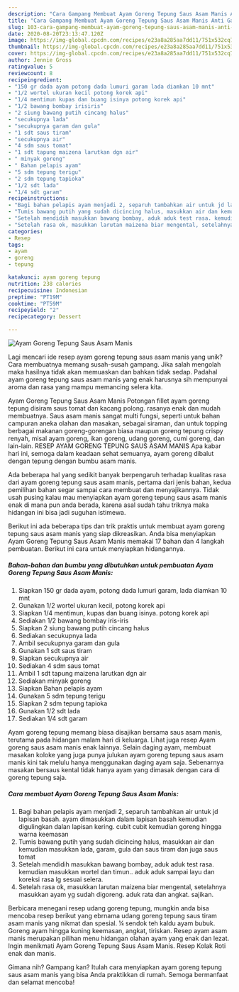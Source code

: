 ```yaml
---
description: "Cara Gampang Membuat Ayam Goreng Tepung Saus Asam Manis Anti Gagal"
title: "Cara Gampang Membuat Ayam Goreng Tepung Saus Asam Manis Anti Gagal"
slug: 103-cara-gampang-membuat-ayam-goreng-tepung-saus-asam-manis-anti-gagal
date: 2020-08-20T23:13:47.120Z
image: https://img-global.cpcdn.com/recipes/e23a8a285aa7dd11/751x532cq70/ayam-goreng-tepung-saus-asam-manis-foto-resep-utama.jpg
thumbnail: https://img-global.cpcdn.com/recipes/e23a8a285aa7dd11/751x532cq70/ayam-goreng-tepung-saus-asam-manis-foto-resep-utama.jpg
cover: https://img-global.cpcdn.com/recipes/e23a8a285aa7dd11/751x532cq70/ayam-goreng-tepung-saus-asam-manis-foto-resep-utama.jpg
author: Jennie Gross
ratingvalue: 5
reviewcount: 8
recipeingredient:
- "150 gr dada ayam potong dada lumuri garam lada diamkan 10 mnt"
- "1/2 wortel ukuran kecil potong korek api"
- "1/4 mentimun kupas dan buang isinya potong korek api"
- "1/2 bawang bombay irisiris"
- "2 siung bawang putih cincang halus"
- "secukupnya lada"
- "secukupnya garam dan gula"
- "1 sdt saus tiram"
- "secukupnya air"
- "4 sdm saus tomat"
- "1 sdt tapung maizena larutkan dgn air"
- " minyak goreng"
- " Bahan pelapis ayam"
- "5 sdm tepung terigu"
- "2 sdm tepung tapioka"
- "1/2 sdt lada"
- "1/4 sdt garam"
recipeinstructions:
- "Bagi bahan pelapis ayam menjadi 2, separuh tambahkan air untuk jd lapisan basah. ayam dimasukkan dalam lapisan basah kemudian digulingkan dalan lapisan kering. cubit cubit kemudian goreng hingga warna keemasan"
- "Tumis bawang putih yang sudah dicincing halus, masukkan air dan kemudian masukkan lada, garam, gula dan saus tiram dan juga saus tomat"
- "Setelah mendidih masukkan bawang bombay, aduk aduk test rasa. kemudian masukkan wortel dan timun.. aduk aduk sampai layu dan koreksi rasa lg sesuai selera."
- "Setelah rasa ok, masukkan larutan maizena biar mengental, setelahnya masukkan ayam yg sudah digoreng. aduk rata dan angkat. sajikan."
categories:
- Resep
tags:
- ayam
- goreng
- tepung

katakunci: ayam goreng tepung 
nutrition: 238 calories
recipecuisine: Indonesian
preptime: "PT19M"
cooktime: "PT59M"
recipeyield: "2"
recipecategory: Dessert

---
```



![Ayam Goreng Tepung Saus Asam Manis](https://img-global.cpcdn.com/recipes/e23a8a285aa7dd11/751x532cq70/ayam-goreng-tepung-saus-asam-manis-foto-resep-utama.jpg)

Lagi mencari ide resep ayam goreng tepung saus asam manis yang unik? Cara membuatnya memang susah-susah gampang. Jika salah mengolah maka hasilnya tidak akan memuaskan dan bahkan tidak sedap. Padahal ayam goreng tepung saus asam manis yang enak harusnya sih mempunyai aroma dan rasa yang mampu memancing selera kita.

Ayam Goreng Tepung Saus Asam Manis Potongan fillet ayam goreng tepung disiram saus tomat dan kacang polong. rasanya enak dan mudah membuatnya. Saus asam manis sangat multi fungsi, seperti untuk bahan campuran aneka olahan dan masakan, sebagai siraman, dan untuk topping berbagai makanan goreng-gorengan biasa maupun goreng tepung crispy renyah, misal ayam goreng, ikan goreng, udang goreng, cumi goreng, dan lain-lain. RESEP AYAM GORENG TEPUNG SAUS ASAM MANIS Apa kabar hari ini, semoga dalam keadaan sehat semuanya, ayam goreng dibalut dengan tepung dengan bumbu asam manis.

Ada beberapa hal yang sedikit banyak berpengaruh terhadap kualitas rasa dari ayam goreng tepung saus asam manis, pertama dari jenis bahan, kedua pemilihan bahan segar sampai cara membuat dan menyajikannya. Tidak usah pusing kalau mau menyiapkan ayam goreng tepung saus asam manis enak di mana pun anda berada, karena asal sudah tahu triknya maka hidangan ini bisa jadi suguhan istimewa.


Berikut ini ada beberapa tips dan trik praktis untuk membuat ayam goreng tepung saus asam manis yang siap dikreasikan. Anda bisa menyiapkan Ayam Goreng Tepung Saus Asam Manis memakai 17 bahan dan 4 langkah pembuatan. Berikut ini cara untuk menyiapkan hidangannya.

<!--inarticleads1-->

##### Bahan-bahan dan bumbu yang dibutuhkan untuk pembuatan Ayam Goreng Tepung Saus Asam Manis:

1. Siapkan 150 gr dada ayam, potong dada lumuri garam, lada diamkan 10 mnt
1. Gunakan 1/2 wortel ukuran kecil, potong korek api
1. Siapkan 1/4 mentimun, kupas dan buang isinya. potong korek api
1. Sediakan 1/2 bawang bombay iris-iris
1. Siapkan 2 siung bawang putih cincang halus
1. Sediakan secukupnya lada
1. Ambil secukupnya garam dan gula
1. Gunakan 1 sdt saus tiram
1. Siapkan secukupnya air
1. Sediakan 4 sdm saus tomat
1. Ambil 1 sdt tapung maizena larutkan dgn air
1. Sediakan  minyak goreng
1. Siapkan  Bahan pelapis ayam
1. Gunakan 5 sdm tepung terigu
1. Siapkan 2 sdm tepung tapioka
1. Gunakan 1/2 sdt lada
1. Sediakan 1/4 sdt garam


Ayam goreng tepung memang biasa disajikan bersama saus asam manis, terutama pada hidangan malam hari di keluarga. Lihat juga resep Ayam goreng saus asam manis enak lainnya. Selain daging ayam, membuat masakan koloke yang juga punya julukan ayam goreng tepung saus asam manis kini tak melulu hanya menggunakan daging ayam saja. Sebenarnya masakan bersaus kental tidak hanya ayam yang dimasak dengan cara di goreng tepung saja. 

<!--inarticleads2-->

##### Cara membuat Ayam Goreng Tepung Saus Asam Manis:

1. Bagi bahan pelapis ayam menjadi 2, separuh tambahkan air untuk jd lapisan basah. ayam dimasukkan dalam lapisan basah kemudian digulingkan dalan lapisan kering. cubit cubit kemudian goreng hingga warna keemasan
1. Tumis bawang putih yang sudah dicincing halus, masukkan air dan kemudian masukkan lada, garam, gula dan saus tiram dan juga saus tomat
1. Setelah mendidih masukkan bawang bombay, aduk aduk test rasa. kemudian masukkan wortel dan timun.. aduk aduk sampai layu dan koreksi rasa lg sesuai selera.
1. Setelah rasa ok, masukkan larutan maizena biar mengental, setelahnya masukkan ayam yg sudah digoreng. aduk rata dan angkat. sajikan.


Berbicara menegani resep udang goreng tepung, mungkin anda bisa mencoba resep berikut yang ebrnama udang goreng tepung saus tiram asam manis yang nikmat dan spesial. ¼ sendok teh kaldu ayam bubuk. Goreng ayam hingga kuning keemasan, angkat, tiriskan. Resep ayam asam manis merupakan pilihan menu hidangan olahan ayam yang enak dan lezat. Ingin menikmati Ayam Goreng Tepung Saus Asam Manis. Resep Kolak Roti enak dan manis. 

Gimana nih? Gampang kan? Itulah cara menyiapkan ayam goreng tepung saus asam manis yang bisa Anda praktikkan di rumah. Semoga bermanfaat dan selamat mencoba!
